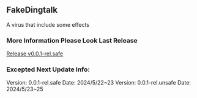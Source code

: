 ## FakeDingtalk
A virus that include some effects

### More Information Please Look Last Release
[Release v0.0.1-rel.safe](https://github.com/OranPie/FakeDingtalk/releases/tag/v0.0.1-rel.safe)

### Excepted Next Update Info:
Version: 0.0.1-rel.safe
Date: 2024/5/22~23
Version: 0.0.1-rel.unsafe
Date: 2024/5/23~25
